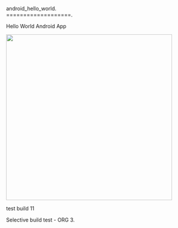 android_hello_world.  
===================. 

Hello World Android App
  
<img src="http://i.imgur.com/dio0DXF.png" width="450" />

test build 11 

Selective build test - ORG 3.  
 
    
